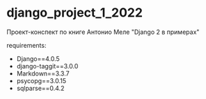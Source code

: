 # django_project_1_2022
Проект-конспект по книге Антонио Меле "Django 2 в примерах"

requirements:


* Django==4.0.5
* django-taggit==3.0.0
* Markdown==3.3.7
* psycopg==3.0.15
* sqlparse==0.4.2


